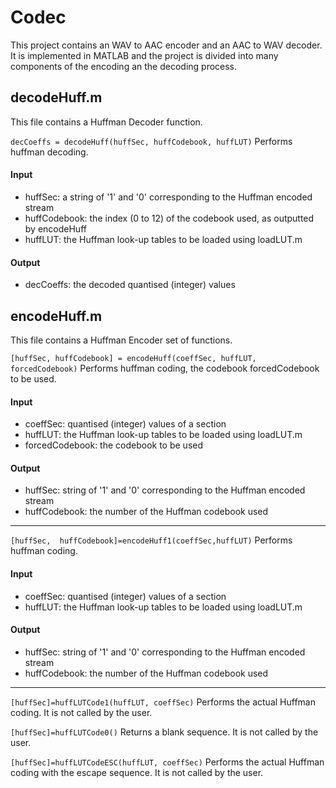 # Codec
This project contains an WAV to AAC encoder and an AAC to WAV decoder.
It is implemented in MATLAB and the project is divided into many components of the encoding an the decoding process.

## decodeHuff.m
This file contains a Huffman Decoder function.

```decCoeffs = decodeHuff(huffSec, huffCodebook, huffLUT)```
Performs huffman decoding.

#### Input
- huffSec: a string of '1' and '0' corresponding to the Huffman encoded stream
- huffCodebook: the index (0 to 12) of the codebook used, as outputted by encodeHuff
- huffLUT: the Huffman look-up tables to be loaded using loadLUT.m 

#### Output
- decCoeffs: the decoded quantised (integer) values


## encodeHuff.m
This file contains a Huffman Encoder set of functions.

```[huffSec, huffCodebook] = encodeHuff(coeffSec, huffLUT, forcedCodebook)```
Performs huffman coding, the codebook forcedCodebook to be used.

#### Input
- coeffSec: quantised (integer) values of a section 
- huffLUT: the Huffman look-up tables to be loaded using loadLUT.m 
- forcedCodebook: the codebook to be used

#### Output
- huffSec: string of '1' and '0' corresponding to the Huffman encoded stream
- huffCodebook: the number of the Huffman codebook used
---

```[huffSec,  huffCodebook]=encodeHuff1(coeffSec,huffLUT)```
Performs huffman coding.
#### Input
- coeffSec: quantised (integer) values of a section 
- huffLUT: the Huffman look-up tables to be loaded using loadLUT.m 

#### Output
- huffSec: string of '1' and '0' corresponding to the Huffman encoded stream
- huffCodebook: the number of the Huffman codebook used
---

```[huffSec]=huffLUTCode1(huffLUT, coeffSec)```
Performs the actual Huffman coding. It is not called by the user.

```[huffSec]=huffLUTCode0()```
Returns a blank sequence. It is not called by the user.

```[huffSec]=huffLUTCodeESC(huffLUT, coeffSec)```
Performs the actual Huffman coding with the escape sequence. It is not called by the user.


